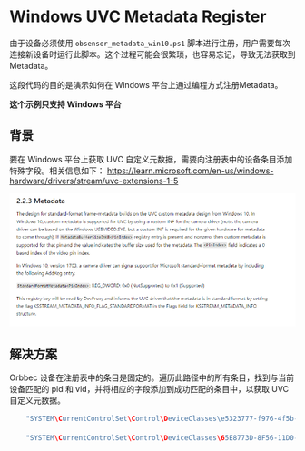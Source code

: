 # Windows UVC Metadata Register

由于设备必须使用 `obsensor_metadata_win10.ps1` 脚本进行注册，用户需要每次连接新设备时运行此脚本。这个过程可能会很繁琐，也容易忘记，导致无法获取到Metadata。

这段代码的目的是演示如何在 Windows 平台上通过编程方式注册Metadata。

**这个示例只支持 Windows 平台**
## 背景

要在 Windows 平台上获取 UVC 自定义元数据，需要向注册表中的设备条目添加特殊字段。相关信息如下：
https://learn.microsoft.com/en-us/windows-hardware/drivers/stream/uvc-extensions-1-5

![image](image/metadata.png)

## 解决方案

Orbbec 设备在注册表中的条目是固定的。遍历此路径中的所有条目，找到与当前设备匹配的 pid 和 vid，并将相应的字段添加到成功匹配的条目中，以获取 UVC 自定义元数据。
```cpp
    "SYSTEM\CurrentControlSet\Control\DeviceClasses\e5323777-f976-4f5b-9b55-b94699c46e44"
    
    "SYSTEM\CurrentControlSet\Control\DeviceClasses\65E8773D-8F56-11D0-A3B9-00A0C9223196"
```